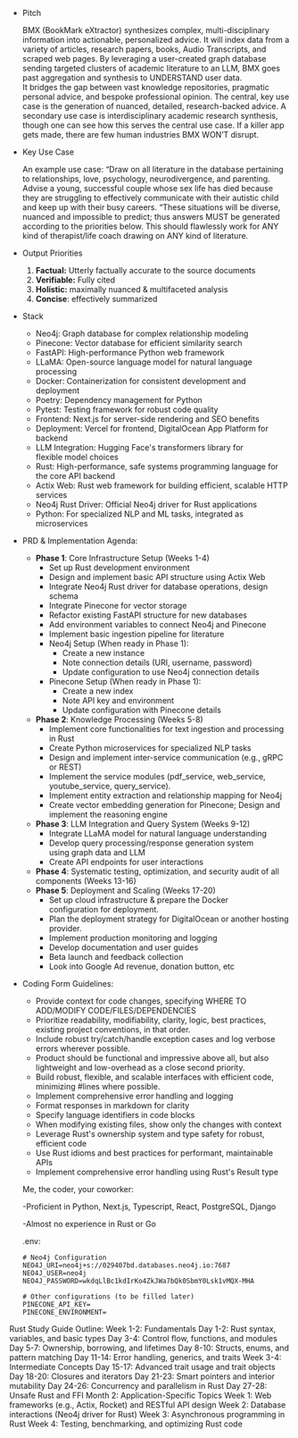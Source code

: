 - Pitch
    
    BMX (BookMark eXtractor) synthesizes complex, multi-disciplinary information into actionable, personalized advice. It will index data from a variety of articles, research papers, books, Audio Transcripts, and scraped web pages. By leveraging a user-created graph database sending targeted clusters of academic literature to an LLM, BMX goes past aggregation and synthesis to UNDERSTAND user data. It bridges the gap between vast knowledge repositories, pragmatic personal advice, and bespoke professional opinion. The central, key use case is the generation of nuanced, detailed, research-backed advice. A secondary use case is interdisciplinary academic research synthesis, though one can see how this serves the central use case. If a killer app gets made, there are few human industries BMX WON’T disrupt.
    
- Key Use Case
    
    An example use case: “Draw on all literature in the database pertaining to relationships, love, psychology, neurodivergence, and parenting. Advise a young, successful couple whose sex life has died because they are struggling to effectively communicate with their autistic child and keep up with their busy careers. “These situations will be diverse, nuanced and impossible to predict; thus answers MUST be generated according to the priorities below. This should flawlessly work for ANY kind of therapist/life coach drawing on ANY kind of literature.
    
- Output Priorities
    1. **Factual:** Utterly factually accurate to the source documents
    2. **Verifiable:** Fully cited
    3. **Holistic:** maximally nuanced & multifaceted analysis
    4. **Concise**: effectively summarized
- Stack
    - Neo4j: Graph database for complex relationship modeling
    - Pinecone: Vector database for efficient similarity search
    - FastAPI: High-performance Python web framework
    - LLaMA: Open-source language model for natural language processing
    - Docker: Containerization for consistent development and deployment
    - Poetry: Dependency management for Python
    - Pytest: Testing framework for robust code quality
    - Frontend: Next.js for server-side rendering and SEO benefits
    - Deployment: Vercel for frontend, DigitalOcean App Platform for backend
    - LLM Integration: Hugging Face's transformers library for flexible model choices
    - Rust: High-performance, safe systems programming language for the core API backend
    - Actix Web: Rust web framework for building efficient, scalable HTTP services
    - Neo4j Rust Driver: Official Neo4j driver for Rust applications
    - Python: For specialized NLP and ML tasks, integrated as microservices
- PRD & Implementation Agenda:
    - **Phase 1**: Core Infrastructure Setup (Weeks 1-4)
        - Set up Rust development environment
        - Design and implement basic API structure using Actix Web
        - Integrate Neo4j Rust driver for database operations, design schema
        - Integrate Pinecone for vector storage
        - Refactor existing FastAPI structure for new databases
        - Add environment variables to connect Neo4j and Pinecone
        - Implement basic ingestion pipeline for literature
        - Neo4j Setup (When ready in Phase 1):
            - Create a new instance
            - Note connection details (URI, username, password)
            - Update configuration to use Neo4j connection details
        - Pinecone Setup (When ready in Phase 1):
            - Create a new index
            - Note API key and environment
            - Update configuration with Pinecone details
    - **Phase 2**: Knowledge Processing (Weeks 5-8)
        - Implement core functionalities for text ingestion and processing in Rust
        - Create Python microservices for specialized NLP tasks
        - Design and implement inter-service communication (e.g., gRPC or REST)
        - Implement the service modules (pdf_service, web_service, youtube_service, query_service).
        - Implement entity extraction and relationship mapping for Neo4j
        - Create vector embedding generation for Pinecone; Design and implement the reasoning engine
    - **Phase 3**: LLM Integration and Query System (Weeks 9-12)
        - Integrate LLaMA model for natural language understanding
        - Develop query processing/response generation system using graph data and LLM
        - Create API endpoints for user interactions
    - **Phase 4**: Systematic testing, optimization, and security audit of all components (Weeks 13-16)
    - **Phase 5**: Deployment and Scaling (Weeks 17-20)
        - Set up cloud infrastructure & prepare the Docker configuration for deployment.
        - Plan the deployment strategy for DigitalOcean or another hosting provider.
        - Implement production monitoring and logging
        - Develop documentation and user guides
        - Beta launch and feedback collection
        - Look into Google Ad revenue, donation button, etc
- Coding Form Guidelines:
    - Provide context for code changes, specifying WHERE TO ADD/MODIFY CODE/FILES/DEPENDENCIES
    - Prioritize readability, modifiability, clarity, logic, best practices, existing project conventions, in that order.
    - Include robust try/catch/handle exception cases and log verbose errors wherever possible.
    - Product should be functional and impressive above all, but also lightweight and low-overhead as a close second priority.
    - Build robust, flexible, and scalable interfaces with efficient code, minimizing #lines where possible.
    - Implement comprehensive error handling and logging
    - Format responses in markdown for clarity
    - Specify language identifiers in code blocks
    - When modifying existing files, show only the changes with context
    - Leverage Rust's ownership system and type safety for robust, efficient code
    - Use Rust idioms and best practices for performant, maintainable APIs
    - Implement comprehensive error handling using Rust's Result type
    
    Me, the coder, your coworker:
    
    -Proficient in Python, Next.js, Typescript, React, PostgreSQL, Django
    
    -Almost no experience in Rust or Go
    
    .env:
    
    ```
    # Neo4j Configuration
    NEO4J_URI=neo4j+s://029407bd.databases.neo4j.io:7687
    NEO4J_USER=neo4j
    NEO4J_PASSWORD=wkdqLlBc1kdIrKo4ZkJWa7bQk0SbmY0Lsk1vMQX-MHA
    
    # Other configurations (to be filled later)
    PINECONE_API_KEY=
    PINECONE_ENVIRONMENT=
    ```


Rust Study Guide Outline:
Week 1-2: Fundamentals
Day 1-2: Rust syntax, variables, and basic types
Day 3-4: Control flow, functions, and modules
Day 5-7: Ownership, borrowing, and lifetimes
Day 8-10: Structs, enums, and pattern matching
Day 11-14: Error handling, generics, and traits
Week 3-4: Intermediate Concepts
Day 15-17: Advanced trait usage and trait objects
Day 18-20: Closures and iterators
Day 21-23: Smart pointers and interior mutability
Day 24-26: Concurrency and parallelism in Rust
Day 27-28: Unsafe Rust and FFI
Month 2: Application-Specific Topics
Week 1: Web frameworks (e.g., Actix, Rocket) and RESTful API design
Week 2: Database interactions (Neo4j driver for Rust)
Week 3: Asynchronous programming in Rust
Week 4: Testing, benchmarking, and optimizing Rust code